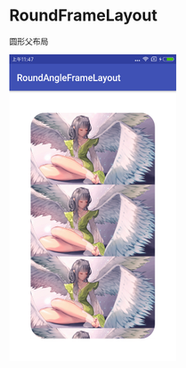 # RoundFrameLayout
圆形父布局

<img src="https://github.com/EyreGe/RoundFrameLayout/blob/master/app/src/main/res/drawable/xiaoguo.png" width="300" height="550" alt="效果图"/>
